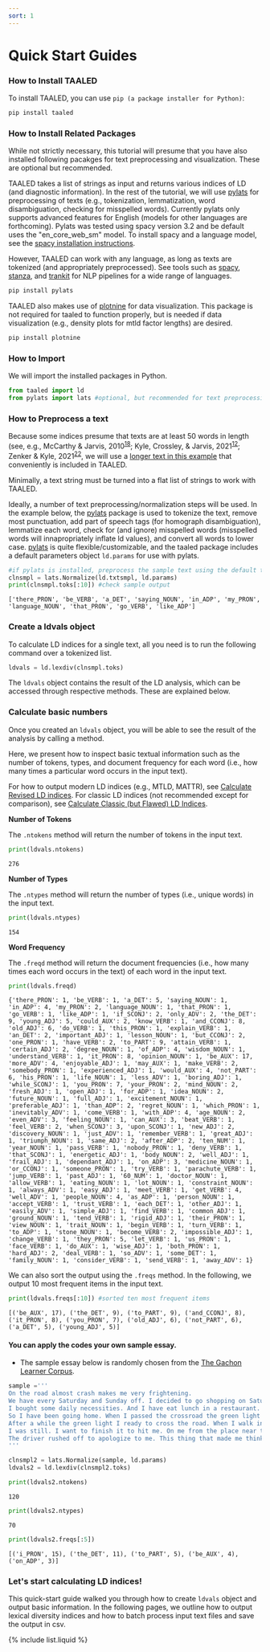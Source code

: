 ```yaml
---
sort: 1
---
```


# Quick Start Guides

### How to Install TAALED
To install TAALED, you can use `pip (a package installer for Python)`:

```bash
pip install taaled
```

### How to Install Related Packages
While not strictly necessary, this tutorial will presume that you have also installed following pacakges for text preprocessing and visualization. These are optional but recommended.

TAALED takes a list of strings as input and returns various indices of LD (and diagnostic information). In the rest of the tutorial, we will use [pylats](https://github.com/LCR-ADS-Lab/pylats) for preprocessing of texts (e.g., tokenization, lemmatization, word disambiguation, checking for misspelled words). Currently pylats only supports advanced features for English (models for other languages are forthcoming). Pylats was tested using spacy version 3.2 and be default uses the "en_core_web_sm" model. To install spacy and a language model, see the [spacy installation instructions](https://spacy.io/usage).

However, TAALED can work with any language, as long as texts are tokenized (and appropriately preprocessed). See tools such as [spacy](https://spacy.io/), [stanza](https://stanfordnlp.github.io/stanza/), and [trankit](https://github.com/nlp-uoregon/trankit) for NLP pipelines for a wide range of languages.

```bash
pip install pylats
```

TAALED also makes use of [plotnine](https://plotnine.readthedocs.io/en/stable/installation.html) for data visualization. This package is not required for taaled to function properly, but is needed if data visualization (e.g., density plots for mtld factor lengths) are desired.

```bash
pip install plotnine
```

### How to Import 
We will import the installed packages in Python.

```python
from taaled import ld
from pylats import lats #optional, but recommended for text preprocessing
```

### How to Preprocess a text
Because some indices presume that texts are at least 50 words in length (see, e.g., McCarthy & Jarvis, 2010<sup>[18](https://lcr-ads-lab.github.io/TAALED/references/1.%20Related%20Studies.html#mccarthy-p-m--jarvis-s-2010)</sup>; Kyle, Crossley, & Jarvis, 2021<sup>[12](https://lcr-ads-lab.github.io/TAALED/references/1.%20Related%20Studies.html#kyle-k-crossley-s-a--jarvis-s-2021)</sup>; Zenker & Kyle, 2021<sup>[22](https://lcr-ads-lab.github.io/TAALED/references/1.%20Related%20Studies.html#zenker-f--kyle-k-2021)</sup>, we will use a [longer text in this example](https://catalog.ldc.upenn.edu/desc/addenda/LDC2014T06.orig.txt) that conveniently is included in TAALED.

Minimally, a text string must be turned into a flat list of strings to work with TAALED.

Ideally, a number of text preprocessing/normalization steps will be used. In the example below, the [pylats](https://github.com/LCR-ADS-Lab/pylats) package is used to tokenize the text, remove most punctuation, add part of speech tags (for homograph disambiguation), lemmatize each word, check for (and ignore) misspelled words (misspelled words will innapropriately inflate ld values), and convert all words to lower case. [pylats](https://github.com/LCR-ADS-Lab/pylats) is quite flexible/customizable, and the taaled package includes a default parameters object `ld.params` for use with pylats.

```python
#if pylats is installed, preprocess the sample text using the default taaled parameters file
clnsmpl = lats.Normalize(ld.txtsmpl, ld.params)
print(clnsmpl.toks[:10]) #check sample output
```

```result
['there_PRON', 'be_VERB', 'a_DET', 'saying_NOUN', 'in_ADP', 'my_PRON', 'language_NOUN', 'that_PRON', 'go_VERB', 'like_ADP']
```

### Create a ldvals object

To calculate LD indices for a single text, all you need is to run the following command over a tokenized list. 

```python
ldvals = ld.lexdiv(clnsmpl.toks)
```
The `ldvals` object contains the result of the LD analysis, which can be accessed through respective methods. These are explained below.

### Calculate basic numbers
Once you created an `ldvals` object, you will be able to see the result of the analysis by calling a method.

Here, we present how to inspect basic textual information such as the number of tokens, types, and document frequency for each word (i.e., how many times a particular word occurs in the input text).

For how to output modern LD indices (e.g., MTLD, MATTR), see [Calculate Revised LD indices](https://lcr-ads-lab.github.io/TAALED/ld_indices/1.%20Revised_LD_indices.html).
For classic LD indices (not recommended except for comparison), see [Calculate Classic (but Flawed) LD Indices](https://lcr-ads-lab.github.io/TAALED/ld_indices/2.%20Classic_LD_indices.html).


**Number of Tokens**

The `.ntokens` method will return the number of tokens in the input text.

```python
print(ldvals.ntokens)
```
```result
276
```

**Number of Types**

The `.ntypes` method will return the number of types (i.e., unique words) in the input text.

```python
print(ldvals.ntypes)
```
```result
154
```

**Word Frequency**

The `.freqd` method will return the document frequencies (i.e., how many times each word occurs in the text) of each word in the input text.

```python
print(ldvals.freqd)
```
```result
{'there_PRON': 1, 'be_VERB': 1, 'a_DET': 5, 'saying_NOUN': 1, 'in_ADP': 4, 'my_PRON': 2, 'language_NOUN': 1, 'that_PRON': 1, 'go_VERB': 1, 'like_ADP': 1, 'if_SCONJ': 2, 'only_ADV': 2, 'the_DET': 9, 'young_ADJ': 5, 'could_AUX': 2, 'know_VERB': 1, 'and_CCONJ': 8, 'old_ADJ': 6, 'do_VERB': 1, 'this_PRON': 1, 'explain_VERB': 1, 'an_DET': 2, 'important_ADJ': 1, 'lesson_NOUN': 1, 'but_CCONJ': 2, 'one_PRON': 1, 'have_VERB': 2, 'to_PART': 9, 'attain_VERB': 1, 'certain_ADJ': 2, 'degree_NOUN': 1, 'of_ADP': 4, 'wisdom_NOUN': 1, 'understand_VERB': 1, 'it_PRON': 8, 'opinion_NOUN': 1, 'be_AUX': 17, 'more_ADV': 4, 'enjoyable_ADJ': 1, 'may_AUX': 1, 'make_VERB': 2, 'somebody_PRON': 1, 'experienced_ADJ': 1, 'would_AUX': 4, 'not_PART': 6, 'his_PRON': 1, 'life_NOUN': 1, 'less_ADV': 1, 'boring_ADJ': 1, 'while_SCONJ': 1, 'you_PRON': 7, 'your_PRON': 2, 'mind_NOUN': 2, 'fresh_ADJ': 1, 'open_ADJ': 1, 'for_ADP': 1, 'idea_NOUN': 2, 'future_NOUN': 1, 'full_ADJ': 1, 'excitement_NOUN': 1, 'preferable_ADJ': 1, 'than_ADP': 2, 'regret_NOUN': 1, 'which_PRON': 1, 'inevitably_ADV': 1, 'come_VERB': 1, 'with_ADP': 4, 'age_NOUN': 2, 'even_ADV': 3, 'feeling_NOUN': 1, 'can_AUX': 3, 'beat_VERB': 1, 'feel_VERB': 2, 'when_SCONJ': 3, 'upon_SCONJ': 1, 'new_ADJ': 2, 'discovery_NOUN': 1, 'just_ADV': 1, 'remember_VERB': 1, 'great_ADJ': 1, 'triumph_NOUN': 1, 'same_ADJ': 2, 'after_ADP': 2, 'ten_NUM': 1, 'year_NOUN': 1, 'pass_VERB': 1, 'nobody_PRON': 1, 'deny_VERB': 1, 'that_SCONJ': 1, 'energetic_ADJ': 1, 'body_NOUN': 2, 'well_ADJ': 1, 'frail_ADJ': 1, 'dependant_ADJ': 1, 'on_ADP': 3, 'medicine_NOUN': 1, 'or_CCONJ': 1, 'someone_PRON': 1, 'try_VERB': 1, 'parachute_VERB': 1, 'jump_VERB': 1, 'past_ADJ': 1, '60_NUM': 1, 'doctor_NOUN': 1, 'allow_VERB': 1, 'eating_NOUN': 1, 'lot_NOUN': 1, 'constraint_NOUN': 1, 'always_ADV': 1, 'easy_ADJ': 1, 'meet_VERB': 1, 'get_VERB': 4, 'well_ADV': 1, 'people_NOUN': 4, 'as_ADP': 1, 'person_NOUN': 1, 'accept_VERB': 1, 'trust_VERB': 1, 'each_DET': 1, 'other_ADJ': 1, 'easily_ADV': 1, 'simple_ADJ': 1, 'find_VERB': 1, 'common_ADJ': 1, 'ground_NOUN': 1, 'tend_VERB': 1, 'rigid_ADJ': 1, 'their_PRON': 1, 'view_NOUN': 1, 'trait_NOUN': 1, 'begin_VERB': 1, 'turn_VERB': 1, 'to_ADP': 1, 'stone_NOUN': 1, 'become_VERB': 2, 'impossible_ADJ': 1, 'change_VERB': 1, 'they_PRON': 5, 'let_VERB': 1, 'us_PRON': 1, 'face_VERB': 1, 'do_AUX': 1, 'wise_ADJ': 1, 'both_PRON': 1, 'hard_ADJ': 2, 'deal_VERB': 1, 'so_ADV': 1, 'some_DET': 1, 'family_NOUN': 1, 'consider_VERB': 1, 'send_VERB': 1, 'away_ADV': 1}
```
We can also sort the output using the `.freqs` method. In the following, we output 10 most frequent items in the input text.
```python
print(ldvals.freqs[:10]) #sorted ten most frequent items
```
```result
[('be_AUX', 17), ('the_DET', 9), ('to_PART', 9), ('and_CCONJ', 8), ('it_PRON', 8), ('you_PRON', 7), ('old_ADJ', 6), ('not_PART', 6), ('a_DET', 5), ('young_ADJ', 5)]
```

#### You can apply the codes your own sample essay.
* The sample essay below is randomly chosen from the [The Gachon Learner Corpus](https://app.box.com/s/vw4803lct2dq4xbrquae).

```python
sample ='''
On the road almost crash makes me very frightening. 
We have every Saturday and Sunday off. I decided to go shopping on Saturday. 
I bought some daily necessities. And I have eat lunch in a restaurant. 
So I have been going home. When I passed the crossroad the green light was not bright. 
After a while the green light I ready to cross the road. When I walk in the middle of the road suddenly a car rushed. 
I was still. I want to finish it to hit me. On me from the place near the car stopped. The tyres was made brake loud. 
The driver rushed off to apologize to me. This thing that made me think I fear.
'''

clnsmpl2 = lats.Normalize(sample, ld.params)
ldvals2 = ld.lexdiv(clnsmpl2.toks)
```

```python
print(ldvals2.ntokens)
```
```result
120
```

```python
print(ldvals2.ntypes)
```
```result
70
```
```python
print(ldvals2.freqs[:5])
```
```result
[('i_PRON', 15), ('the_DET', 11), ('to_PART', 5), ('be_AUX', 4), ('on_ADP', 3)]
```

### Let's start calculating LD indices!
This quick-start guide walked you through how to create `ldvals` object and output basic information.
In the following pages, we outline how to output lexical diversity indices and how to batch process input text files and save the output in csv.

{% include list.liquid %}
